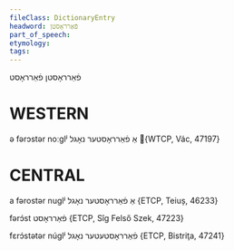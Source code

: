 ```yaml
---
fileClass: DictionaryEntry
headword: פֿאַרראָסטן
part_of_speech: 
etymology: 
tags: 
---
```

פֿאַרראָסטן
פֿאַרראָסט

WESTERN
========

ə fərɔstər noːglʲ אַ פֿאַרראָסטער נאָגל {WTCP, Vác, 47197}

CENTRAL
========

a fərostər nuglʲ אַ פֿאַרראָסטער נאָגל {ETCP, Teiuș, 46233}

fərɔ́st פֿאַרראָסט {ETCP, Sîg Felső Szek, 47223}

fɛrɔ́stətər núglʲ פֿאַרראָסטעטער נאָגל {ETCP, Bistriţa, 47241}
